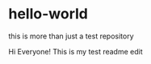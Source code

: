 # hello-world
this is more than  just a test repository


Hi Everyone!  This is my test readme edit
